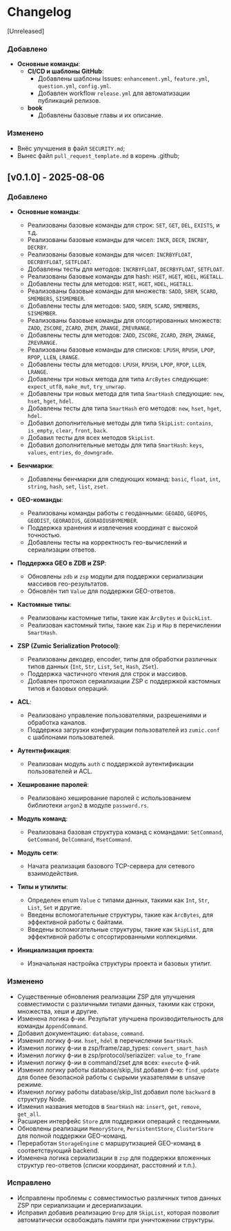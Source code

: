 # Changelog

[Unreleased]

### Добавлено

- **Основные команды**:
  - **CI/CD и шаблоны GitHub**:
    - Добавлены шаблоны Issues: `enhancement.yml`, `feature.yml`, `question.yml`, `config.yml`.
    - Добавлен workflow `release.yml` для автоматизации публикаций релизов.
  - **book**
    - Добавлены базовые главы и их описание.

### Изменено

  - Внёс улучшения в файл `SECURITY.md`;
  - Вынес файл `pull_request_template.md` в корень .github;

## [v0.1.0] - 2025-08-06

### Добавлено

- **Основные команды**:
  - Реализованы базовые команды для строк: `SET`, `GET`, `DEL`, `EXISTS`, и т.д.
  - Реализованы базовые команды для чисел: `INCR`, `DECR`, `INCRBY`, `DECRBY`.
  - Реализованы базовые команды для чисел: `INCRBYFLOAT`, `DECRBYFLOAT`, `SETFLOAT`.
  - Добавлены тесты для методов: `INCRBYFLOAT`, `DECRBYFLOAT`, `SETFLOAT`.
  - Реализованы базовые команды для hash: `HSET`, `HGET`, `HDEL`, `HGETALL`.
  - Добавлены тесты для методов: `HSET`, `HGET`, `HDEL`, `HGETALL`.
  - Реализованы базовые команды для множеств: `SADD`, `SREM`, `SCARD`, `SMEMBERS`, `SISMEMBER`.
  - Добавлены тесты для методов: `SADD`, `SREM`, `SCARD`, `SMEMBERS`, `SISMEMBER`.
  - Реализованы базовые команды для отсортированных множеств: `ZADD`, `ZSCORE`, `ZCARD`, `ZREM`, `ZRANGE`, `ZREVRANGE`.
  - Добавлены тесты для методов: `ZADD`, `ZSCORE`, `ZCARD`, `ZREM`, `ZRANGE`, `ZREVRANGE`.
  - Реализованы базовые команды для списков: `LPUSH`, `RPUSH`, `LPOP`, `RPOP`, `LLEN`, `LRANGE`.
  - Добавлены тесты для методов: `LPUSH`, `RPUSH`, `LPOP`, `RPOP`, `LLEN`, `LRANGE`.
  - Добавлены три новых метода для типа `ArcBytes` следующие: `expect_utf8`, `make_mut`, `try_unwrap`.
  - Добавлены три новых метода для типа `SmartHash` следующие: `new`, `hset`, `hget`, `hdel`.
  - Добавлены тесты для типа `SmartHash` его методов: `new`, `hset`, `hget`, `hdel`.
  - Добавил дополнительные методы для типа `SkipList`: `contains`, `is_empty`, `clear`, `front`, `back`.
  - Добавил тесты для всех методов `SkipList`.
  - Добавил дополнительные методы для типа `SmartHash`: `keys`, `values`, `entries`, `do_downgrade`.

- **Бенчмарки**:

  - Добавлены бенчмарки для следующих команд: `basic`, `float`, `int`, `string`, `hash`, `set`, `list`, `zset`.

- **GEO-команды**:
  - Реализованы команды работы с геоданными: `GEOADD`, `GEOPOS`, `GEODIST`, `GEORADIUS`, `GEORADIUSBYMEMBER`.
  - Поддержка хранения и извлечения координат с высокой точностью.
  - Добавлены тесты на корректность гео-вычислений и сериализации ответов.

- **Поддержка GEO в ZDB и ZSP**:
  - Обновлены `zdb` и `zsp` модули для поддержки сериализации массивов гео-результатов.
  - Обновлён тип `Value` для поддержки GEO-ответов.


- **Кастомные типы**:

  - Реализованы кастомные типы, такие как `ArcBytes` и `QuickList`.
  - Реализован кастомный типы, такие как `Zip` и `Map` в перечислении `SmartHash`.

- **ZSP (Zumic Serialization Protocol)**:

  - Реализованы декодер, encoder, типы для обработки различных типов данных (`Int`, `Str`, `List`, `Set`, `Hash`, `ZSet`).
  - Поддержка частичного чтения для строк и массивов.
  - Добавлен протокол сериализации ZSP с поддержкой кастомных типов и базовых операций.

- **ACL**:

  - Реализовано управление пользователями, разрешениями и обработка каналов.
  - Поддержка загрузки конфигурации пользователей из `zumic.conf` с шаблонами пользователей.

- **Аутентификация**:

  - Реализован модуль `auth` с поддержкой аутентификации пользователей и ACL.

- **Хеширование паролей**:

  - Реализовано хеширование паролей с использованием библиотеки `argon2` в модуле `password.rs`.

- **Модуль команд**:

  - Реализована базовая структура команд с командами: `SetCommand`, `GetCommand`, `DelCommand`, `MsetCommand`.

- **Модуль сети**:

  - Начата реализация базового TCP-сервера для сетевого взаимодействия.

- **Типы и утилиты**:

  - Определен enum `Value` с типами данных, такими как `Int`, `Str`, `List`, `Set` и другие.
  - Введены вспомогательные структуры, такие как `ArcBytes`, для эффективной работы с байтами.
  - Введены вспомогательные структуры, такие как `SkipList`, для эффективной работы с отсортированными коллекциями.

- **Инициализация проекта**:
  - Изначальная настройка структуры проекта и базовых утилит.

### Изменено

- Существенные обновления реализации ZSP для улучшения совместимости с различными типами данных, такими как строки, множества, хеши и другие.
- Изменена логика ф-ии. Результат улучшена производительность для команды `AppendCommand`.
- Добавил документацию: `database`, `command`.
- Изменил логику ф-ии. `hset`, `hdel` в перечислении `SmartHash`.
- Изменил логику ф-ии в zsp/frame/zap_types: `convert_smart_hash`
- Изменил логику ф-ии в zsp/protocol/seriazizer: `value_to_frame`
- Изменил логику ф-ии в command/zset для всех: `execute` ф-ий.
- Изменил логику работы database/skip_list добавил ф-ю: `find_update` для более безопасной работы с сырыми указателями в unsave режиме.
- Изменил логику работы database/skip_list добавил поле `backward` в структуру Node.
- Изменил названия методов в `SmartHash` на: `insert`, `get`, `remove`, `get_all`.
- Расширен интерфейс `Store` для поддержки операций с геоданными.
- Обновлены реализации `MemoryStore`, `PersistentStore`, `ClusterStore` для полной поддержки GEO-команд.
- Переработан `StorageEngine` с маршрутизацией GEO-команд в соответствующий backend.
- Изменена логика сериализации в `zsp` для поддержки вложенных структур гео-ответов (списки координат, расстояний и т.п.).


### Исправлено

- Исправлены проблемы с совместимостью различных типов данных ZSP при сериализации и десериализации.
- Исправил добавив реализацию `Drop` для `SkipList`, которая позволит автоматически освобождать памяти при уничтожении структуры.
